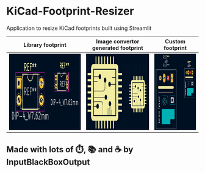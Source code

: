 # KiCad-Footprint-Resizer
Application to resize KiCad footprints built using Streamlit

|Library footprint|Image convertor generated footprint|Custom footprint|
|--|--|--|
|<img src="test-footprints/library-footprint.png" height=200>|<img src="test-footprints/image-converter-footprint.png" height=200>|<img src="test-footprints/custom-footprint.png" height=200>|

## Made with lots of ⏱️, 📚 and ☕ by InputBlackBoxOutput
